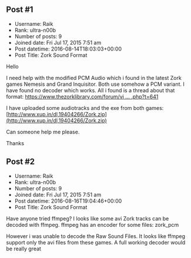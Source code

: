 ## Post #1
- Username: Raik
- Rank: ultra-n00b
- Number of posts: 9
- Joined date: Fri Jul 17, 2015 7:51 am
- Post datetime: 2016-08-14T18:03:03+00:00
- Post Title: Zork Sound Format

Hello

I need help with the modified PCM Audio which i found in the latest Zork games Nemesis and Grand Inquisitor. Both use somehow a PCM variant. I have found no decoder which works. All i found is a thread about that format: [https://www.thezorklibrary.com/forum/vi ... .php?t=641](https://www.thezorklibrary.com/forum/viewtopic.php?t=641)

I have uploaded some audiotracks and the exe from both games: [http://www.xup.in/dl,19404266/Zork.zip](http://www.xup.in/dl,19404266/Zork.zip)

Can someone help me please.

Thanks
## Post #2
- Username: Raik
- Rank: ultra-n00b
- Number of posts: 9
- Joined date: Fri Jul 17, 2015 7:51 am
- Post datetime: 2016-08-16T19:04:46+00:00
- Post Title: Zork Sound Format

Have anyone tried ffmpeg? I looks like some avi Zork tracks can be decoded with ffmpeg. ffmpeg has an encoder for some files: zork_pcm

However i was unable to decode the Raw Sound Files. It looks like ffmpeg support only the avi files from these games. A full working decoder would be really great
